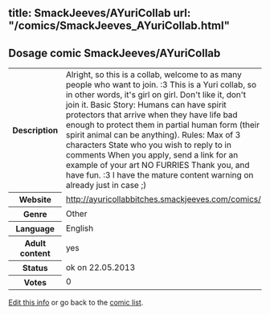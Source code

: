 title: SmackJeeves/AYuriCollab
url: "/comics/SmackJeeves_AYuriCollab.html"
---
Dosage comic SmackJeeves/AYuriCollab
-----------------------------------------

<p id="msg"></p>
<script type="text/javascript">
if (window.location.search === '?edit_info_mail=sent_ok') {
  var elem = document.getElementById("msg");
  elem.innerHTML = 'Edited information sucessfully sent for review, which is usually done daily. Thanks!';
  elem.className = 'ok';
}
</script>
<table class="comicinfo">
<tr>
<th>Description</th><td>Alright, so this is a collab, welcome to as many people who want to join. :3 This is a Yuri collab, so in other words, it's girl on girl. Don't like it, don't join it. Basic Story: Humans can have spirit protectors that arrive when they have life bad enough to protect them in partial human form (their spirit animal can be anything). Rules: Max of 3 characters State who you wish to reply to in comments When you apply, send a link for an example of your art NO FURRIES Thank you, and have fun. :3 I have the mature content warning on already just in case ;)</td>
</tr>
<tr>
<th>Website</th><td><a href="http://ayuricollabbitches.smackjeeves.com/comics/">http://ayuricollabbitches.smackjeeves.com/comics/</a></td>
</tr>
<tr>
<th>Genre</th><td>Other</td>
</tr>
<tr>
<th>Language</th><td>English</td>
</tr>
<tr>
<th>Adult content</th><td>yes</td>
</tr>
<tr>
<th>Status</th><td>ok on 22.05.2013</td>
</tr>
<tr>
<th>Votes</th><td>0</td>
</tr>
</table>

[Edit this info](SmackJeeves_AYuriCollab_edit.html) or go back to the [comic list](../comic-index.html).
